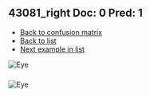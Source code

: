 ## 43081_right Doc: 0 Pred: 1
- [Back to confusion matrix](https://github.com/juliandewit/kaggle_retinopathy/blob/master/matrix.md)
- [Back to list](https://github.com/juliandewit/kaggle_retinopathy/blob/master/lists/01/list.md)
- [Next example in list](https://github.com/juliandewit/kaggle_retinopathy/blob/master/lists/01/43/43161_left.md)

![Eye](https://retinopaty.blob.core.windows.net/size1024/43081_right_0.jpeg)

### 

![Eye]()
